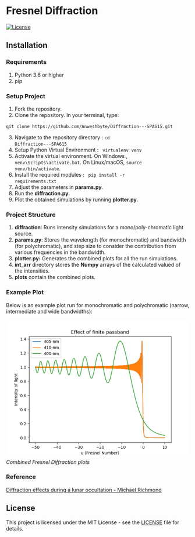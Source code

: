 # Fresnel Diffraction

[![License](https://img.shields.io/badge/License-MIT-blue.svg)](https://opensource.org/licenses/MIT)

## Installation
### Requirements
1. Python 3.6 or higher
2. pip

### Setup Project
1. Fork the repository.
2. Clone the repository. In your terminal, type:
  <pre><code>git clone https://github.com/Anweshbyte/Diffraction---SPA615.git</code></pre>
3. Navigate to the repository directory : <code>cd Diffraction---SPA615</code>
4. Setup Python Virtual Environment : <code> virtualenv venv </code>
5. Activate the virtual environment. On Windows , <code>venv\Scripts\activate.bat</code>. On Linux/macOS, <code>source venv/bin/activate</code>.
5. Install the required modules : <code> pip install -r requirements.txt</code>
6. Adjust the parameters in **params.py**.
6. Run the **diffraction.py**.
7. Plot the obtained simulations by running **plotter.py**.

### Project Structure
1. **diffraction**: Runs intensity simulations for a mono/poly-chromatic light source.
2. **params.py**: Stores the wavelength (for monochromatic) and bandwidth (for polychromatic), and step size to consider the contribution from various frequencies in the bandwidth.
3. **plotter.py:** Generates the combined plots for all the run simulations.
4. **int_arr** directory stores the **Numpy** arrays of the calculated valued of the intensities.
5. **plots** contain the combined plots.

### Example Plot

Below is an example plot run for monochromatic and polychromatic (narrow, intermediate and wide bandwidths):

![Example Plot](plots/plots.png)
*Combined Fresnel Diffraction plots*

### Reference
[Diffraction effects during a lunar occultation - Michael Richmond](http://spiff.rit.edu/richmond/occult/bessel/bessel.html#:~:text=The%20term%20%22Fresnel%20diffraction%22%20is,and%20onto%20a%20distant%20screen.)

## License

This project is licensed under the MIT License - see the [LICENSE](LICENSE) file for details.
